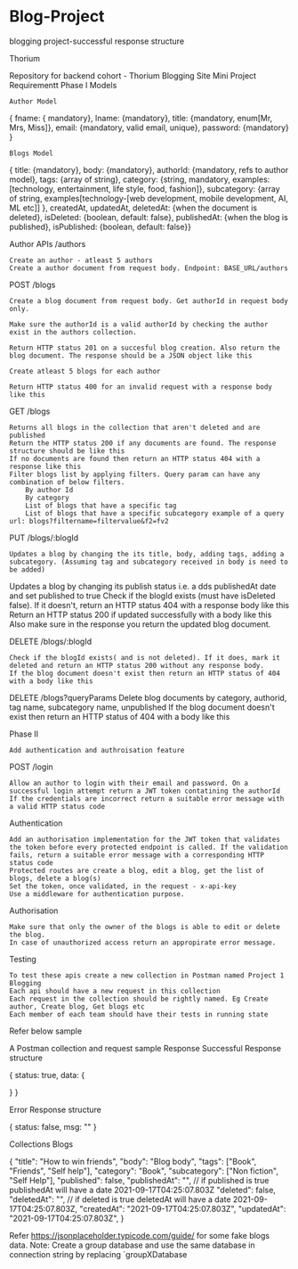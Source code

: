 # Blog-Project
blogging project-successful response structure

Thorium

Repository for backend cohort - Thorium
Blogging Site Mini Project Requirementt
Phase I
Models
   
    Author Model     

{ fname: { mandatory}, lname: {mandatory}, title: {mandatory, enum[Mr, Mrs, Miss]}, email: {mandatory, valid email, unique}, password: {mandatory} }

    Blogs Model

{ title: {mandatory}, body: {mandatory}, authorId: {mandatory, refs to author model}, tags: {array of string}, category: {string, mandatory, examples: [technology, entertainment, life style, food, fashion]}, subcategory: {array of string, examples[technology-[web development, mobile development, AI, ML etc]] }, createdAt, updatedAt, deletedAt: {when the document is deleted}, isDeleted: {boolean, default: false}, publishedAt: {when the blog is published}, isPublished: {boolean, default: false}}

Author APIs /authors

    Create an author - atleast 5 authors
    Create a author document from request body. Endpoint: BASE_URL/authors

POST /blogs

    Create a blog document from request body. Get authorId in request body only.

    Make sure the authorId is a valid authorId by checking the author exist in the authors collection.

    Return HTTP status 201 on a succesful blog creation. Also return the blog document. The response should be a JSON object like this

    Create atleast 5 blogs for each author

    Return HTTP status 400 for an invalid request with a response body like this

GET /blogs

    Returns all blogs in the collection that aren't deleted and are published
    Return the HTTP status 200 if any documents are found. The response structure should be like this
    If no documents are found then return an HTTP status 404 with a response like this
    Filter blogs list by applying filters. Query param can have any combination of below filters.
        By author Id
        By category
        List of blogs that have a specific tag
        List of blogs that have a specific subcategory example of a query url: blogs?filtername=filtervalue&f2=fv2

PUT /blogs/:blogId

    Updates a blog by changing the its title, body, adding tags, adding a subcategory. (Assuming tag and subcategory received in body is need to be added)
Updates a blog by changing its publish status i.e. a    dds publishedAt date and set published to true
    Check if the blogId exists (must have isDeleted false). If it doesn't, return an HTTP status 404 with a response body like this
    Return an HTTP status 200 if updated successfully with a body like this
    Also make sure in the response you return the updated blog document.

DELETE /blogs/:blogId

    Check if the blogId exists( and is not deleted). If it does, mark it deleted and return an HTTP status 200 without any response body.
    If the blog document doesn't exist then return an HTTP status of 404 with a body like this

DELETE /blogs?queryParams
    Delete blog documents by category, authorid, tag name, subcategory name, unpublished
    If the blog document doesn't exist then return an HTTP status of 404 with a body like this



Phase II

    Add authentication and authroisation feature

POST /login

    Allow an author to login with their email and password. On a successful login attempt return a JWT token contatining the authorId
    If the credentials are incorrect return a suitable error message with a valid HTTP status code

Authentication

    Add an authorisation implementation for the JWT token that validates the token before every protected endpoint is called. If the validation fails, return a suitable error message with a corresponding HTTP status code
    Protected routes are create a blog, edit a blog, get the list of blogs, delete a blog(s)
    Set the token, once validated, in the request - x-api-key
    Use a middleware for authentication purpose.

Authorisation

    Make sure that only the owner of the blogs is able to edit or delete the blog.
    In case of unauthorized access return an appropirate error message.

Testing

    To test these apis create a new collection in Postman named Project 1 Blogging
    Each api should have a new request in this collection
    Each request in the collection should be rightly named. Eg Create author, Create blog, Get blogs etc
    Each member of each team should have their tests in running state

Refer below sample

A Postman collection and request sample
Response
Successful Response structure

{
  status: true,
  data: {

  }
}

Error Response structure

{
  status: false,
  msg: ""
}

Collections
Blogs

{
  "title": "How to win friends",
  "body": "Blog body",
  "tags": ["Book", "Friends", "Self help"],
  "category": "Book",
  "subcategory": ["Non fiction", "Self Help"],
  "published": false,
  "publishedAt": "", // if published is true publishedAt will have a date 2021-09-17T04:25:07.803Z
  "deleted": false,
  "deletedAt": "", // if deleted is true deletedAt will have a date 2021-09-17T04:25:07.803Z,
  "createdAt": "2021-09-17T04:25:07.803Z",
  "updatedAt": "2021-09-17T04:25:07.803Z",
}

Refer https://jsonplaceholder.typicode.com/guide/ for some fake blogs data.
Note: Create a group database and use the same database in connection string by replacing `groupXDatabase